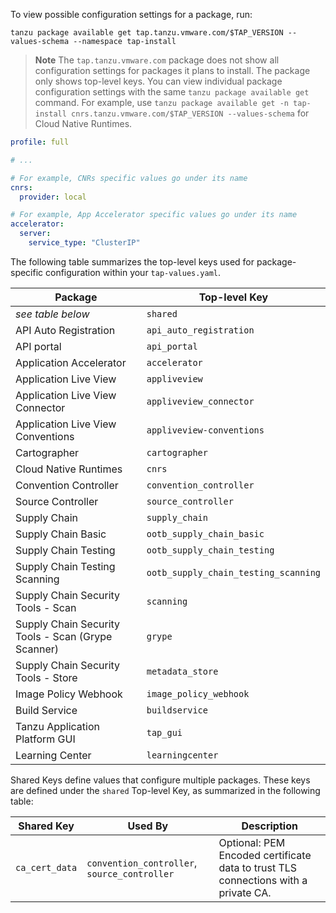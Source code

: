To view possible configuration settings for a package, run:

```console
tanzu package available get tap.tanzu.vmware.com/$TAP_VERSION --values-schema --namespace tap-install
```

>**Note** The `tap.tanzu.vmware.com` package does not show all configuration settings for packages
>it plans to install. The package only shows top-level keys.
>You can view individual package configuration settings with the same `tanzu package available get` command.
>For example, use `tanzu package available get -n tap-install cnrs.tanzu.vmware.com/$TAP_VERSION --values-schema` for Cloud Native Runtimes.

```yaml
profile: full

# ...

# For example, CNRs specific values go under its name
cnrs:
  provider: local

# For example, App Accelerator specific values go under its name
accelerator:
  server:
    service_type: "ClusterIP"
```

The following table summarizes the top-level keys used for package-specific configuration within your `tap-values.yaml`.

|Package|Top-level Key|
|----|----|
|_see table below_|`shared`|
|API Auto Registration|`api_auto_registration`|
|API portal|`api_portal`|
|Application Accelerator|`accelerator`|
|Application Live View|`appliveview`|
|Application Live View Connector|`appliveview_connector`|
|Application Live View Conventions|`appliveview-conventions`|
|Cartographer|`cartographer`|
|Cloud Native Runtimes|`cnrs`|
|Convention Controller|`convention_controller`|
|Source Controller|`source_controller`|
|Supply Chain|`supply_chain`|
|Supply Chain Basic|`ootb_supply_chain_basic`|
|Supply Chain Testing|`ootb_supply_chain_testing`|
|Supply Chain Testing Scanning|`ootb_supply_chain_testing_scanning`|
|Supply Chain Security Tools - Scan|`scanning`|
|Supply Chain Security Tools - Scan (Grype Scanner)|`grype`|
|Supply Chain Security Tools - Store|`metadata_store`|
|Image Policy Webhook|`image_policy_webhook`|
|Build Service|`buildservice`|
|Tanzu Application Platform GUI|`tap_gui`|
|Learning Center|`learningcenter`|

Shared Keys define values that configure multiple packages. These keys are defined under the `shared` Top-level Key, as summarized in the following table:

|Shared Key|Used By|Description|
|----|----|----|
|`ca_cert_data`|`convention_controller`, `source_controller`|Optional: PEM Encoded certificate data to trust TLS connections with a private CA.|
